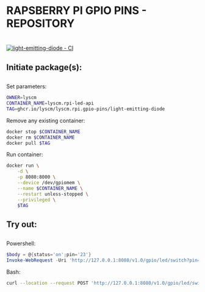 # RAPSBERRY PI GPIO PINS - REPOSITORY <h1> 

[![light-emitting-diode - CI](https://github.com/lyscm/lyscm.rpi.gpio-pins/actions/workflows/light-emitting-diode.yml/badge.svg?branch=master)](https://github.com/lyscm/lyscm.rpi.gpio-pins/actions/workflows/light-emitting-diode.yml)

## Initiate package(s): <h2> 

Set parameters:

```bash
OWNER=lyscm
CONTAINER_NAME=lyscm.rpi-led-api
TAG=ghcr.io/lyscm/lyscm.rpi.gpio-pins/light-emitting-diode
```
Remove any existing container:

```bash
docker stop $CONTAINER_NAME
docker rm $CONTAINER_NAME
docker pull $TAG
```

Run container:

```bash
docker run \
    -d \
    -p 8080:8000 \
    --device /dev/gpiomem \
    --name $CONTAINER_NAME \
    --restart unless-stopped \
    --privileged \
    $TAG
```

## Try out: <h2> 



Powershell:
```powershell
$body = @{status='on';pin='23'}
Invoke-WebRequest -Uri 'http://127.0.0.1:8080/v1.0/gpio/led/switch?pin=23&status=on' -Method POST -Body $body
```
Bash:
```bash
curl --location --request POST 'http://127.0.0.1:8080/v1.0/gpio/led/switch?pin=23&status=on'
```
